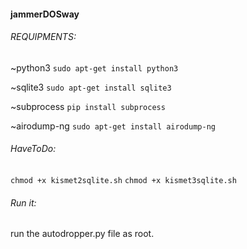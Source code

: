 
#### jammerDOSway
###### REQUIPMENTS:
~python3
`sudo apt-get install python3`

~sqlite3 
`sudo apt-get install sqlite3`

~subprocess
`pip install subprocess`

~airodump-ng
`sudo apt-get install airodump-ng`

###### HaveToDo:

`chmod +x kismet2sqlite.sh`
`chmod +x kismet3sqlite.sh`

###### Run it:
run the autodropper.py file as root.
